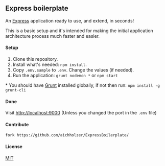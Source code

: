 ## Express boilerplate

An [Express](https://github.com/expressjs/express) application ready to use, and extend, in seconds!

This is a basic setup and it's intended for making the initial application architecture process much
faster and easier.


#### Setup

1. Clone this repository.
2. Install what's needed: `npm install`.
3. Copy `.env.sample` to `.env`. Change the values (if needed).
4. Run the application: `grunt nodemon *` or `npm start`

\* You should have [Grunt](https://github.com/gruntjs/grunt) installed globally, if not then run: `npm install -g grunt-cli`


#### Done

Visit [http://localhost:9000](http://localhost:9000) (Unless you changed the port in the `.env` file)


#### Contribute
```
fork https://github.com/aichholzer/ExpressBoilerplate/
```


#### License

[MIT](https://github.com/aichholzer/ExpressBoilerplate/blob/master/LICENSE)

